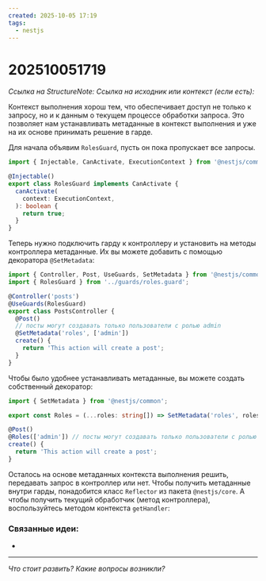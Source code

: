 ```yaml
---
created: 2025-10-05 17:19
tags:
  - nestjs
---
```

# 202510051719
*Ссылка на StructureNote:*
*Ссылка на исходник или контекст (если есть):* 

Контекст выполнения хорош тем, что обеспечивает доступ не только к запросу, но и к данным о текущем процессе обработки запроса. Это позволяет нам устанавливать метаданные в контекст выполнения и уже на их основе принимать решение в гарде.

Для начала объявим `RolesGuard`, пусть он пока пропускает все запросы.
```ts
import { Injectable, CanActivate, ExecutionContext } from '@nestjs/common';

@Injectable()
export class RolesGuard implements CanActivate {
  canActivate(
    context: ExecutionContext,
  ): boolean {
    return true;
  }
}
```
Теперь нужно подключить гарду к контроллеру и установить на методы контроллера метаданные. Их вы можете добавить с помощью декоратора `@SetMetadata`:
```ts
import { Controller, Post, UseGuards, SetMetadata } from '@nestjs/common';
import { RolesGuard } from '../guards/roles.guard';

@Controller('posts')
@UseGuards(RolesGuard)
export class PostsController {
  @Post()
  // посты могут создавать только пользователи с ролью admin
  @SetMetadata('roles', ['admin']) 
  create() {
    return 'This action will create a post';
  }
}
```

Чтобы было удобнее устанавливать метаданные, вы можете создать собственный декоратор:
```ts
import { SetMetadata } from '@nestjs/common';

export const Roles = (...roles: string[]) => SetMetadata('roles', roles);
```
```ts
@Post()
@Roles(['admin']) // посты могут создавать только пользователи с ролью admin
create() {
  return 'This action will create a post';
}
```
Осталось на основе метаданных контекста выполнения решить, передавать запрос в контроллер или нет. Чтобы получить метаданные внутри гарды, понадобится класс `Reflector` из пакета `@nestjs/core`. А чтобы получить текущий обработчик (метод контроллера), воспользуйтесь методом контекста `getHandler`:
### Связанные идеи:
* 
---

*Что стоит развить? Какие вопросы возникли?*